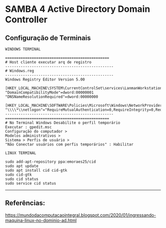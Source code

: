 # SAMBA 4 Active Directory Domain Controller  
## Configuração de Terminais




~~~
WINDOWS TERMINAL

===============================================
# Host cliente executar arq de registro
-------------------------------------------------
# Windows.reg
-------------------------------------------------
Windows Registry Editor Version 5.00

[HKEY_LOCAL_MACHINE\SYSTEM\CurrentControlSet\services\LanmanWorkstation\Parameters]
"DomainCompatibilityMode"=dword:00000001
"DNSNameResolutionRequired"=dword:00000000

[HKEY_LOCAL_MACHINE\SOFTWARE\Policies\Microsoft\Windows\NetworkProvider\HardenedPaths]
"\\\\*\\netlogon"="RequireMutualAuthentication=0,RequireIntegrity=0,RequirePrivacy=0"
-------------------------------------------------
===============================================
# No Terminal Windows Desabilite o perfil temporário
Executar : gpedit.msc
Configuração do computador > 
Modelos administrativos > 
Sistema > Perfis de usuário > 
"Não Conectar usuários com perfis temporários" : Habilitar

LINUX TERMINAL

sudo add-apt-repository ppa:emoraes25/cid
sudo apt update
sudo apt install cid cid-gtk
sudo cid-gtk
sudo cid status
sudo service cid status
~~~
-----
## Referências:
https://mundodacomputacaointegral.blogspot.com/2020/01/ingressando-maquina-linux-no-dominio-ad.html  

